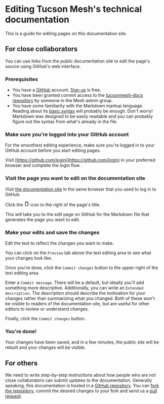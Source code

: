 # Editing Tucson Mesh's technical documentation

This is a guide for editing pages on this documentation site.

## For close collaborators

You can use links from the public documentation site to edit the page's source using GitHub's web interface.

### Prerequisites

- You have a [GitHub](https://github.com/) account. [Sign up](https://github.com/signup) is free.
- You have been granted commit access to the [tucsonmesh-docs repository](https://github.com/tucsonmesh/tucsonmesh-docs) by someone in the Mesh admin group.
- You have some familiarity with the Markdown markup language. Reading about its [basic syntax](https://www.markdownguide.org/basic-syntax/) will probably be enough. Don't worry! Markdown was designed to be easily readable and you can probably figure out the syntax from what's already in the file.

### Make sure you're logged into your GitHub account

For the smoothest editing experience, make sure you're logged in to your GitHub account before you start editing pages.

Visit [https://github.com/login](https://github.com/login) in your preferred browser and complete the login flow. 

### Visit the page you want to edit on the documentation site

Visit [the documentation site](https://tucsonmesh.github.io/tucsonmesh-docs/) in the same browser that you used to log in to GitHub. 

Click the <svg xmlns="http://www.w3.org/2000/svg" viewBox="0 0 24 24" style="width: 1rem"><path d="M10 20H6V4h7v5h5v3.1l2-2V8l-6-6H6c-1.1 0-2 .9-2 2v16c0 1.1.9 2 2 2h4zm10.2-7c.1 0 .3.1.4.2l1.3 1.3c.2.2.2.6 0 .8l-1 1-2.1-2.1 1-1c.1-.1.2-.2.4-.2m0 3.9L14.1 23H12v-2.1l6.1-6.1z"></path></svg> icon to the right of the page's title. 

This will take you to the edit page on GitHub for the Markdown file that generates the page you want to edit.

### Make your edits and save the changes

Edit the text to reflect the changes you want to make.

You can click on the `Preview` tab above the text editing area to see what your changes look like.

Once you're done, click the `Commit changes` button to the upper-right of the text editing area.

Enter a `Commit message`. There will be a default, but ideally you'll add something more descriptive. Additionally, you can write an `Extended description`. The description should describe the motivation for your changes rather than summarizing what you changed. Both of these won't be visible to readers of the documentation site, but are useful for other editors to review or understand changes.

Finally, click the `Commit changes` button.

### You're done!

Your changes have been saved, and in a few minutes, the public site will be rebuilt and your changes will be visible. 

## For others

We need to write step-by-step instructions about how people who are not close collaborators can submit updates to the documentation. Generally speaking, this documentation is hosted in a [GitHub repository](https://github.com/tucsonmesh/tucsonmesh-docs). You can [fork the repository](https://docs.github.com/en/pull-requests/collaborating-with-pull-requests/working-with-forks/fork-a-repo), commit the desired changes to your fork and send us a [pull request](https://docs.github.com/en/pull-requests/collaborating-with-pull-requests/proposing-changes-to-your-work-with-pull-requests/creating-a-pull-request).


